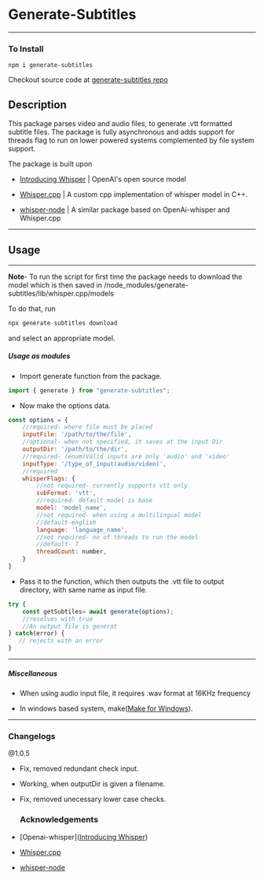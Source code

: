 # Generate-Subtitles

---

### To Install

```npmignore
npm i generate-subtitles
```

Checkout source code at [generate-subtitles repo](https://github.com/LunarLemma/generate-subtitles) 

## Description

This package parses video and audio files, to generate .vtt formatted subtitle files. The package is fully asynchronous and adds support for threads flag to run on lower powered systems complemented by file system support.

The package is built upon 

- [Introducing Whisper](https://openai.com/research/whisper) | OpenAI's open source model 

- [Whisper.cpp](https://github.com/ggerganov/whisper.cpp) | A custom cpp implementation of whisper model in C++.

- [whisper-node](https://github.com/ariym/whisper-node) | A similar package based on OpenAi-whisper and Whisper.cpp

---

## Usage

---

**Note**- To run the script for first time the package needs to download the model which is then saved in /node_modules/generate-subtitles/lib/whisper.cpp/models

To do that, run

```js
npx generate-subtitles download
```

and select an appropriate model.

##### Usage as modules

- Import generate function from the package.

```js
import { generate } from "generate-subtitles";
```

- Now make the options data.

```js
const options = {
    //required- where file must be placed
    inputFile: '/path/to/the/file', 
    //optional- when not specified, it saves at the input Dir
    outputDir: '/path/to/the/dir',
    //required- (enum)Valid inputs are only 'audio' and 'video'
    inputType: '/type_of_input(audio/video)',
    //required
    whisperFlags: {
        //not required- currently supports vtt only
        subFormat: 'vtt',
        //required- default model is base
        model: 'model_name',
        //not required- when using a multilingual model
        //default-english
        language: 'language_name',
        //not required- no of threads to run the model
        //default- 7
        threadCount: number,
    }
}
```

- Pass it to the function, which then outputs the .vtt file to output directory, with same name as input file.

```js
try {
    const getSubtiles= await generate(options);
    //resolves with true
    //An output file is generat
} catch(error) {
   // rejects with an error
}
```

---

##### Miscellaneous

- When using audio input file, it requires .wav format at 16KHz frequency

- In windows based system, make([Make for Windows](https://gnuwin32.sourceforge.net/packages/make.htm)).

---

### Changelogs
@1.0.5
- Fix, removed redundant check input.
- Working, when outputDir is given a filename.
- Fix, removed unecessary lower case checks.
  
  ### Acknowledgements

- [Openai-whisper]([Introducing Whisper](https://openai.com/research/whisper)) 

- [Whisper.cpp](https://github.com/ggerganov/whisper.cpp) 

- [whisper-node](https://github.com/ariym/whisper-node) 
